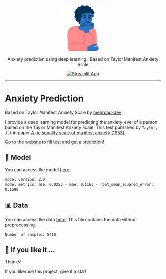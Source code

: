 <p align="center">
  <img src="https://raw.githubusercontent.com/mehrdad-dev/anxiety-predict/main/images/head.png" alt="Taylor Manifest Anxiety Scale, mehrdad mohammadian" style="width:150px;height:150px;"/>
</p>
<div align=center> Anxiety prediction using deep learning , Based on Taylor Manifest Anxiety Scale 
  
[![Streamlit App](https://static.streamlit.io/badges/streamlit_badge_black_white.svg)](https://share.streamlit.io/mehrdad-dev/anxiety-predict/main/app.py)
</div>

------------------------


# Anxiety Prediction
Based on Taylor Manifest Anxiety Scale by [mehrdad-dev](https://mehrdad-dev.github.io)

I provide a deep learning model for predicting the anxiety level of a person based on the Taylor Manifest Anxiety Scale. This test published by `Taylor, J.A` in paper [A personality scale of manifest anxiety (1953)](https://sci-hub.se/https://doi.org/10.1037/h0056264).

Go to the [website](https://share.streamlit.io/mehrdad-dev/anxiety-predict/main/app.py) to fill test and get a prediction!

## 🤖 Model

You can access the model [here](https://github.com/mehrdad-dev/anxiety-predict/tree/main/model).

    model version: 2.0
    model metrics: mse: 0.0253 - mae: 0.1163 - root_mean_squared_error: 0.1590
    
## 📊 Data

You can access the data [here](http://openpsychometrics.org/_rawdata/TMA.zip). This file contains the data without preprocessing.

    Number of samples: 5410

## 🌟 If you like it ...
Thanks!

If you like/use this project, give it a star!
